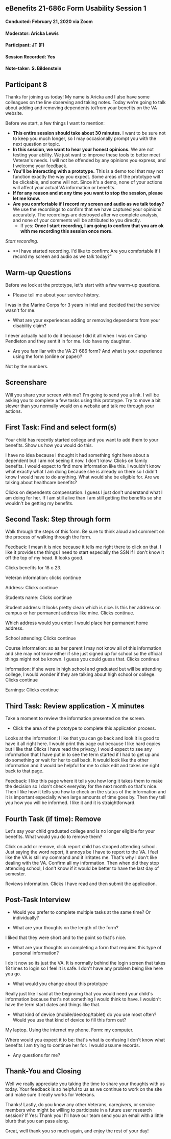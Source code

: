 ## eBenefits 21-686c Form Usability Session 1
#### Conducted: February 21, 2020 via Zoom
#### Moderator: Aricka Lewis
#### Participant: JT (F)
#### Session Recorded: Yes
#### Note-taker: S. Bildenstein
## Participant 8

Thanks for joining us today! My name is Aricka and I also have some colleagues on the line observing and taking notes. Today we&#39;re going to talk about adding and removing dependents to/from your benefits on the VA website.

Before we start, a few things I want to mention:

- **This entire session should take about 30 minutes.**  I want to be sure not to keep you much longer, so I may occasionally prompt you with the next question or topic.
- **In this session, we want to hear your honest opinions.**  We are not testing your ability. We just want to improve these tools to better meet Veteran&#39;s needs. I will not be offended by any opinions you express, and I welcome your feedback.
- **You&#39;ll be interacting with a prototype.**  This is a demo tool that may not function exactly the way you expect. Some areas of the prototype will be clickable, and some will not. Since it&#39;s a demo, none of your actions will affect your actual VA information or benefits.
- **If for any reason and at any time you want to stop the session, please let me know.**
- **Are you comfortable if I record my screen and audio as we talk today?**  We use the recordings to confirm that we have captured your opinions accurately. The recordings are destroyed after we complete analysis, and none of your comments will be attributed to you directly.
  - If yes:  **Once I start recording, I am going to confirm that you are ok with me recording this session once more.**

_Start recording._

- \*\*I have started recording. I&#39;d like to confirm: Are you comfortable if I record my screen and audio as we talk today?&quot;

## **Warm-up Questions**

Before we look at the prototype, let&#39;s start with a few warm-up questions.

- Please tell me about your service history.

I was in the Marine Corps for 3 years in intel and decided that the service wasn&#39;t for me.

- What are your experiences adding or removing dependents from your disability claim?

I never actually had to do it because I did it all when I was on Camp Pendleton and they sent it in for me. I do have my daughter.

- Are you familiar with the VA 21-686 form? And what is your experience using the form (online or paper)?

Not by the numbers.

## **Screenshare**

Will you share your screen with me? I&#39;m going to send you a link. I will be asking you to complete a few tasks using this prototype. Try to move a bit slower than you normally would on a website and talk me through your actions.

## **First Task: Find and select form(s)**

Your child has recently started college and you want to add them to your benefits. Show us how you would do this.

I have no idea because I thought it had something right here about a dependent but I am not seeing it now. I don&#39;t know. Clicks on family benefits. I would expect to find more information like this. I wouldn&#39;t know what exactly what I am doing because she is already on there so I didn&#39;t know I would have to do anything. What would she be eligible for. Are we talking about healthcare benefits?

Clicks on dependents compensation. I guess I just don&#39;t understand what I am doing for her. If I am still alive than I am still getting the benefits so she wouldn&#39;t be getting my benefits.

## **Second Task: Step through form**

Walk through the steps of this form. Be sure to think aloud and comment on the process of walking through the form.

Feedback: I mean it is nice because it tells me right there to click on that. I like it provides the things I need to start especially the SSN if I don&#39;t know it off the top of my head. It looks good.

Clicks benefits for 18 o 23.

Veteran information: clicks continue

Address: Clicks continue

Students name: Clicks continue

Student address: It looks pretty clean which is nice. Is this her address on campus or her permanent address like mine. Clicks continue.

Which address would you enter: I would place her permanent home address.

School attending: Clicks continue

Course information: so as her parent I may not know all of this information and she may not know either if she just signed up for school so the official things might not be known. I guess you could guess that. Clicks continue

Information: if she were in high school and graduated but will be attending college, I would wonder if they are talking about high school or college.  Clicks continue

Earnings: Clicks continue

## **Third Task: Review application - X minutes**

Take a moment to review the information presented on the screen.

- Click the area of the prototype to complete this application process.

Looks at the information: I like that you can go back and look it is good to have it all right here. I would print this page out because I like hard copies but I like that Clicks I have read the privacy, I would expect to see any information that I have put in to see the term started if I had to get up and do something or wait for her to call back. It would look like the other information and it would be helpful for me to click edit and takes me right back to that page.

Feedback: I like this page where it tells you how long it takes them to make the decision so I don&#39;t check everyday for the next month so that&#39;s nice. Then I like how it tells you how to check on the status of the information and it is important especially when large amounts of time goes by. Then they tell you how you will be informed. I like it and it is straightforward.

## **Fourth Task (if time): Remove**

Let&#39;s say your child graduated college and is no longer eligible for your benefits. What would you do to remove them?

Click on add or remove, click report child has stooped attending school.  Just saying the word report, it annoys be I have to report to the VA. I feel like the VA is still my command and it irritates me. That&#39;s why I don&#39;t like dealing with the VA. Confirm all my information. Then when did they stop attending school, I don&#39;t know if it would be better to have the last day of semester.

Reviews information. Clicks I have read and then submit the application.

## **Post-Task Interview**

- Would you prefer to complete multiple tasks at the same time? Or individually?

- What are your thoughts on the length of the form?

I liked that they were short and to the point so that&#39;s nice.

- What are your thoughts on completing a form that requires this type of personal information?

I do it now so its just the VA. It is normally behind the login screen that takes 18 times to login so I feel it is safe. I don&#39;t have any problem being like here you go.

- What would you change about this prototype

Really just like I said at the beginning that you would need your child&#39;s information because that&#39;s not something I would think to have. I wouldn&#39;t have the term start dates and things like that.

- What kind of device (mobile/desktop/tablet) do you use most often? Would you use that kind of device to fill this form out?

My laptop. Using the internet my phone. Form: my computer.

Where would you expect it to be: that&#39;s what is confusing I don&#39;t know what benefits I am trying to continue her for. I would assume records.

- Any questions for me?

## **Thank-You and Closing**

Well we really appreciate you taking the time to share your thoughts with us today. Your feedback is so helpful to us as we continue to work on the site and make sure it really works for Veterans.

Thanks! Lastly, do you know any other Veterans, caregivers, or service members who might be willing to participate in a future user research session? If Yes: Thank you! I&#39;ll have our team send you an email with a little blurb that you can pass along.

Great, well thank you so much again, and enjoy the rest of your day!
